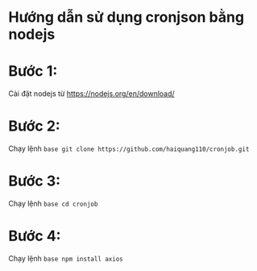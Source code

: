 # Hướng dẫn sử dụng cronjson bằng nodejs

# Bước 1:
Cài đặt nodejs từ <a href="https://nodejs.org/en/download/">https://nodejs.org/en/download/</a>

# Bước 2:
Chạy lệnh ```base git clone https://github.com/haiquang110/cronjob.git```

# Bước 3:
Chạy lệnh ```base cd cronjob```

# Bước 4:
Chạy lệnh ```base npm install axios```
